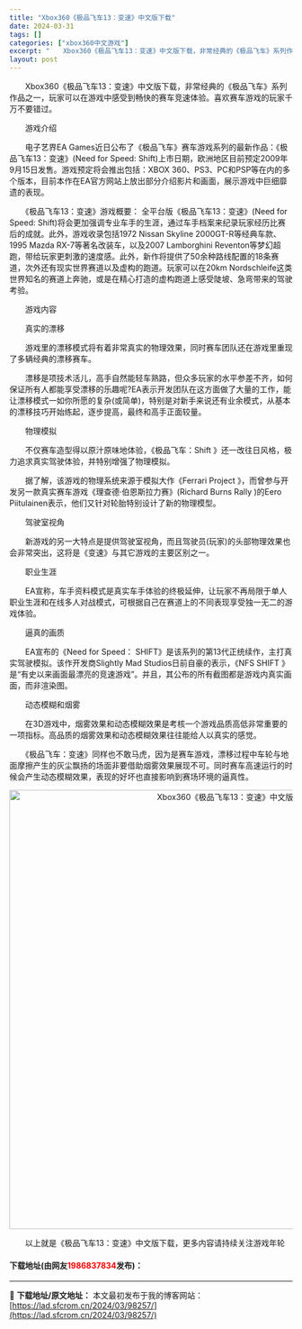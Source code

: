 ```yaml
---
title: "Xbox360《极品飞车13：变速》中文版下载"
date: 2024-03-31
tags: []
categories: ["xbox360中文游戏"]
excerpt: "　　Xbox360《极品飞车13：变速》中文版下载，非常经典的《极品飞车》系列作品之一，玩家可以在游戏中感受到畅快的赛车竞速体验。喜欢赛车游戏的玩家千万不要错过。 　　游戏介绍 　　电子艺界EA Games近日公布了《极品飞车》赛车游戏系列的最新作品：《极品飞车13：变速》(Need for Spe&hellip;"
layout: post
---
```


 <p>　　Xbox360《极品飞车13：变速》中文版下载，非常经典的《极品飞车》系列作品之一，玩家可以在游戏中感受到畅快的赛车竞速体验。喜欢赛车游戏的玩家千万不要错过。</p> <p>　　游戏介绍</p> <p>　　电子艺界EA Games近日公布了《极品飞车》赛车游戏系列的最新作品：《极品飞车13：变速》(Need for Speed: Shift)上市日期，欧洲地区目前预定2009年9月15日发售。游戏预定将会推出包括：XBOX 360、PS3、PC和PSP等在内的多个版本，目前本作在EA官方网站上放出部分介绍影片和画面，展示游戏中巨细靡遗的表现。</p> <p>　　《极品飞车13：变速》游戏概要： 全平台版《极品飞车13：变速》(Need for Speed: Shift)将会更加强调专业车手的生涯，通过车手档案来纪录玩家经历比赛后的成就。此外，游戏收录包括1972 Nissan Skyline 2000GT-R等经典车款、1995 Mazda RX-7等著名改装车，以及2007 Lamborghini Reventon等梦幻超跑，带给玩家更刺激的速度感。此外，新作将提供了50余种路线配置的18条赛道，次外还有现实世界赛道以及虚构的跑道。玩家可以在20km Nordschleife这类世界知名的赛道上奔驰，或是在精心打造的虚构跑道上感受陡坡、急弯带来的驾驶考验。</p> <p>　　游戏内容</p> <p>　　真实的漂移</p> <p>　　游戏里的漂移模式将有着非常真实的物理效果，同时赛车团队还在游戏里重现了多辆经典的漂移赛车。</p> <p>　　漂移是项技术活儿，高手自然能轻车熟路，但众多玩家的水平参差不齐，如何保证所有人都能享受漂移的乐趣呢?EA表示开发团队在这方面做了大量的工作，能让漂移模式一如你所愿的复杂(或简单)，特别是对新手来说还有业余模式，从基本的漂移技巧开始练起，逐步提高，最终和高手正面较量。</p> <p>　　物理模拟</p> <p>　　不仅赛车造型得以原汁原味地体验，《极品飞车：Shift 》还一改往日风格，极力追求真实驾驶体验，并特别增强了物理模拟。</p> <p>　　据了解，该游戏的物理系统来源于模拟大作《Ferrari Project 》，而曾参与开发另一款真实赛车游戏《理查德&middot;伯恩斯拉力赛》(Richard Burns Rally )的Eero Piitulainen表示，他们又针对轮胎特别设计了新的物理模型。</p> <p>　　驾驶室视角</p> <p>　　新游戏的另一大特点是提供驾驶室视角，而且驾驶员(玩家)的头部物理效果也会非常突出，这将是《变速》与其它游戏的主要区别之一。</p> <p>　　职业生涯</p> <p>　　EA宣称，车手资料模式是真实车手体验的终极延伸，让玩家不再局限于单人职业生涯和在线多人对战模式，可根据自己在赛道上的不同表现享受独一无二的游戏体验。</p> <p>　　逼真的画质</p> <p>　　EA宣布的《Need for Speed： SHIFT》是该系列的第13代正统续作，主打真实驾驶模拟。该作开发商Slightly Mad Studios日前自豪的表示，《NFS SHIFT 》是&ldquo;有史以来画面最漂亮的竞速游戏&rdquo;。并且，其公布的所有截图都是游戏内真实画面，而非渲染图。</p> <p>　　动态模糊和烟雾</p> <p>　　在3D游戏中，烟雾效果和动态模糊效果是考核一个游戏品质高低非常重要的一项指标。高品质的烟雾效果和动态模糊效果往往能给人以真实的感觉。</p> <p>　　《极品飞车：变速》同样也不敢马虎，因为是赛车游戏，漂移过程中车轮与地面摩擦产生的灰尘飘扬的场面非要借助烟雾效果展现不可。同时赛车高速运行的时候会产生动态模糊效果，表现的好坏也直接影响到赛场环境的逼真性。</p> <p align="center"><img align="" border="0" src="https://lad.sfcrom.cn/wp-content/uploads/2024/03/20240330_66083df89962c.jpg" width="780" alt="Xbox360《极品飞车13：变速》中文版下载" /></p> <p>　　以上就是《极品飞车13：变速》中文版下载，更多内容请持续关注游戏年轮</p> <p><h4>下载地址(由网友<font color="red">1986837834</font>发布)：</h4></p> 

---
📖 **下载地址/原文地址：** 本文最初发布于我的博客网站：[https://lad.sfcrom.cn/2024/03/98257/](https://lad.sfcrom.cn/2024/03/98257/)
